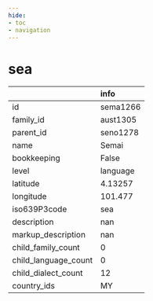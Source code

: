 ```yaml
---
hide:
- toc
- navigation
---
```

# sea
|                      | info     |
|:---------------------|:---------|
| id                   | sema1266 |
| family_id            | aust1305 |
| parent_id            | seno1278 |
| name                 | Semai    |
| bookkeeping          | False    |
| level                | language |
| latitude             | 4.13257  |
| longitude            | 101.477  |
| iso639P3code         | sea      |
| description          | nan      |
| markup_description   | nan      |
| child_family_count   | 0        |
| child_language_count | 0        |
| child_dialect_count  | 12       |
| country_ids          | MY       |